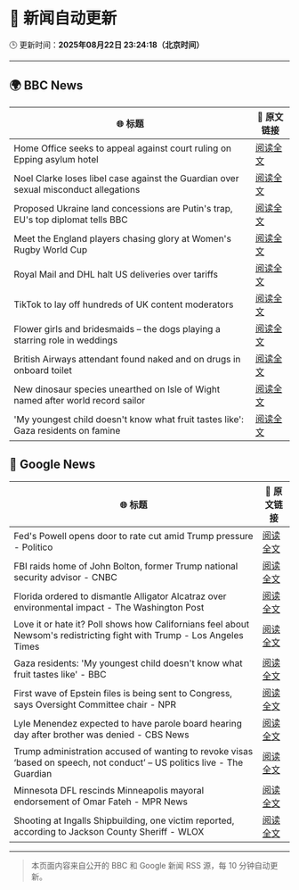 # 🧠 新闻自动更新

🕒 更新时间：**2025年08月22日 23:24:18（北京时间）**

---

## 🌍 BBC News

| 🌐 标题 | 🔗 原文链接 |
|--------|-------------|
| Home Office seeks to appeal against court ruling on Epping asylum hotel | [阅读全文](https://www.bbc.com/news/articles/cy5p2ye95z9o?at_medium=RSS&at_campaign=rss) |
| Noel Clarke loses libel case against the Guardian over sexual misconduct allegations | [阅读全文](https://www.bbc.com/news/articles/cwy33g0lelno?at_medium=RSS&at_campaign=rss) |
| Proposed Ukraine land concessions are Putin's trap, EU's top diplomat tells BBC | [阅读全文](https://www.bbc.com/news/articles/cp8zdezm507o?at_medium=RSS&at_campaign=rss) |
| Meet the England players chasing glory at Women's Rugby World Cup | [阅读全文](https://www.bbc.co.uk/sport/extra/cg0xeaglwz/the-red-roses?at_medium=RSS&at_campaign=rss) |
| Royal Mail and DHL halt US deliveries over tariffs | [阅读全文](https://www.bbc.com/news/articles/cx2p17xypgko?at_medium=RSS&at_campaign=rss) |
| TikTok to lay off hundreds of UK content moderators | [阅读全文](https://www.bbc.com/news/articles/cgjyp48dp21o?at_medium=RSS&at_campaign=rss) |
| Flower girls and bridesmaids – the dogs playing a starring role in weddings | [阅读全文](https://www.bbc.com/news/articles/cj3ly6e5xe8o?at_medium=RSS&at_campaign=rss) |
| British Airways attendant found naked and on drugs in onboard toilet | [阅读全文](https://www.bbc.com/news/articles/c0l62wgpwkzo?at_medium=RSS&at_campaign=rss) |
| New dinosaur species unearthed on Isle of Wight named after world record sailor | [阅读全文](https://www.bbc.com/news/articles/c87ew7qq4wwo?at_medium=RSS&at_campaign=rss) |
| 'My youngest child doesn't know what fruit tastes like': Gaza residents on famine | [阅读全文](https://www.bbc.com/news/articles/cz602wvjv7lo?at_medium=RSS&at_campaign=rss) |

## 📰 Google News

| 🌐 标题 | 🔗 原文链接 |
|--------|-------------|
| Fed's Powell opens door to rate cut amid Trump pressure - Politico | [阅读全文](https://news.google.com/rss/articles/CBMipwFBVV95cUxQbUxSS2d5QXcxaklFMTd0RXQ0UFdsNzB1ZlNYVHdwbS0xNlVJWmJtQmkySEFxajEwRURuaGJnWlJHLTdvQ3ZJd3VFdU93RFpBY1RWZGtfYllEM0l4bktsY2x1WXE4eE4tX0lsbTJBVnowdlZ0LV9kXy1hd05pOUVtX2E5c1QyMW53RzIwbUJsSDl2MFZnbzd0V3JUSV8tTmVTMWh1MHVwSQ?oc=5) |
| FBI raids home of John Bolton, former Trump national security advisor - CNBC | [阅读全文](https://news.google.com/rss/articles/CBMieEFVX3lxTE9QWVNEbkFFLWR4Z0o5Vl9fdkpyVDlWLUUya3NZSzZmTklBU21qMzJQQXpORlNJZjZnZGc1dGV0Y1ZtNUZEQ05FX1htRkZIN09mcXE5YVVBU2ljOUhtNXlyVlVMcDZhd3R5dFBsV0d6T1lfLXZnU0hwZdIBfkFVX3lxTE9GV0FDcDZLNTlCNXNJWXlJQUpEbXkzYWpxQ0Nvck5Fb3VlMFN6UEwyRkpzNmV0TFNPSEZrT3FNaTVZX0NQd3p4aFdBYU8zODd1aG1DUVZfb3RjNUNvMmJhSndSb3U4UFVfR2FkMU5mMGtTdkgxcGtTV1VmWUlNQQ?oc=5) |
| Florida ordered to dismantle Alligator Alcatraz over environmental impact - The Washington Post | [阅读全文](https://news.google.com/rss/articles/CBMinwFBVV95cUxPVHlZMmU4X3RpYUgtcmQzQ1RMOGo5alc1N25aWUJuLW9LTjNVNXR5OThpNkdQQVBZaEEtY3BDQTlISmJCQmNkX293SFpwREc1TGJGWGp4MlhKLXpzZ1FvbjBsVXJKVENBZW45SkpLaG4wWFNwOFhzSkJlNDVYYlphSktWWmdSR2tOd2FYTlBKYlJzNjduOHJMM2pUUUdOVm8?oc=5) |
| Love it or hate it? Poll shows how Californians feel about Newsom's redistricting fight with Trump - Los Angeles Times | [阅读全文](https://news.google.com/rss/articles/CBMilgFBVV95cUxPcE03TllHQlVfbUc4MXQ0YmE4RTdpcnl6OXlPcVdENjIxZ2FjUjUwb0xxTWpJZHNKMGY3MDVWQjBFT3AyanptSy1xQmJHM1hDUlBqU2lVNE1Edm5OM3dCaF81UzRLQU9vSG9mYzJKRjNCX19UOHEzbElZNUpjdFItQXdrVDluOUlKcW9fT3hwMXhoSENHQWc?oc=5) |
| Gaza residents: 'My youngest child doesn't know what fruit tastes like' - BBC | [阅读全文](https://news.google.com/rss/articles/CBMiWkFVX3lxTE5yUXlSTkdnemV5WXZIcGE4ZGNCalpGS0w0Rmg3SXhaRk5sQW5GclNZVkI5Skp5anJXaEtGYVJrTEk5bmhJN3g5MmtHMEFNTEY4WEhSeXEzVXR0UdIBX0FVX3lxTE93Y3MxUkVpaXVjRm1UNjF1c0VMQ0dvUkFTNGtjZk1ycXFpRG41Wm13Q2xDLWpHdExsTHFtX0paLWstNm9nekMwczlsQUtYSnl4c0c4Uk5JZ28zWFFGVGMw?oc=5) |
| First wave of Epstein files is being sent to Congress, says Oversight Committee chair - NPR | [阅读全文](https://news.google.com/rss/articles/CBMioAFBVV95cUxQc3Nac2pFNmVLb2E4YS1fdkd0REVhSkhIQldQaHNBc1lRSVhYeVF3WV9XRk1naTFBZ0c5RG9vSGN5UWoweklTV1RBOGVxVGV1ZVZ5Y183dVVYelV1a3l6YmMwVmF6ZmFZV0RnZjFJcTI0SG9HaWNJbUt4MHYzUWNRSVBNM1BEdlVmY0lRUU5Hekk0TGtvbDdkRUdlM0lSemFS?oc=5) |
| Lyle Menendez expected to have parole board hearing day after brother was denied - CBS News | [阅读全文](https://news.google.com/rss/articles/CBMinAFBVV95cUxQWDRJdmNEOFAtcWwxWXd3dS1DS0VjdDZNWXJLcVBlT0FERklZbDlFamUzQ3phNnV0TWpIOTFuWXNOcllyak1UTE5fQlBkVmJfZHlXNzFnb3JKMDFGQ3EtMU1GQ1JZclFLQmlYb1Z6dDJwOUF6Uy1DWW9CUzVGX2d0MmRybExaSDNEa0M0SmY5WExSR19nREpMeTN0SnE?oc=5) |
| Trump administration accused of wanting to revoke visas ‘based on speech, not conduct’ – US politics live - The Guardian | [阅读全文](https://news.google.com/rss/articles/CBMi0AFBVV95cUxNVU5rREZuTXJfSjZNVFd5RkN6MFptajlrclRCUHA4eW5ibk9aU3UxYndTVmtLX2JpckRPY3pGamNpMmdaQ0FYOEdIZ1dUeEdjaU5GNjlLNEZlUjJaVWpmT1NkcmhXWGdVN2J5UDZiMW9Falh5UGpZSTMydDdOOVBXQUFWX293c1MwckRJcXNZb0xicEItczU5M2doME9WWTcyemFEOW1MUjl2NTJXZ1d5Zy1NRVlNNmlPckZNTjZ1NUIxZzVCalkzNVRJZ0I5SFpq?oc=5) |
| Minnesota DFL rescinds Minneapolis mayoral endorsement of Omar Fateh - MPR News | [阅读全文](https://news.google.com/rss/articles/CBMifkFVX3lxTE4wbW9zTkpIdFFuSERUdTBUbk5CaWpaNmw4YVRqZUFNTEhQUTNHYkZOT3Ffa3RkbGlUZURxaW5oZGJHX0QzZ0RGTU9mV2dUWkk1Ny1ZNnN3Z09TNmI5WTFqaXpJS1U3T2phMlNURmhZWFJwZkNWODlYR3FMSWZfZw?oc=5) |
| Shooting at Ingalls Shipbuilding, one victim reported, according to Jackson County Sheriff - WLOX | [阅读全文](https://news.google.com/rss/articles/CBMitgFBVV95cUxNUlkyeVBqaXpoMG81a0VCTmxzY2ZFc3dic3Nfek92QTZrY2c2TU5IcnhBbVlSOUxoUi1nbkd4Ump0NHRBTzd5SHRoM0paSVptZ1hZT0M4YVFMa3JkYmJiU1JTeTN4WklJME54U1MxS0ItaklPenFoZjJaYVlza0lMbUFLVWhTTHRxVkZSV2owUmtqdERvcU16Nl9SeUdSc3hWVUM2Q0xLVnduajNleVZGSE0wZDFldw?oc=5) |

---
> 本页面内容来自公开的 BBC 和 Google 新闻 RSS 源，每 10 分钟自动更新。